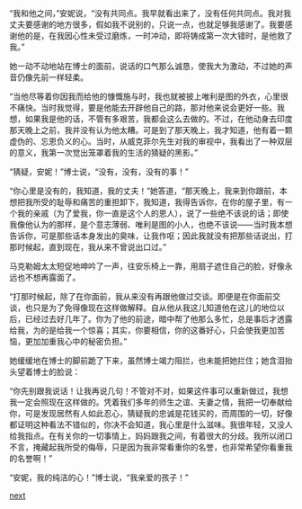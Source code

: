 
“我和他之间，”安妮说，“没有共同点。我早就看出来了，没有任何共同点。我对我丈夫要感谢的地方很多，假如我不说别的，只说一点，也就足够我感谢了。我要感谢他的是，在我因心性未受过磨炼，一时冲动，即将铸成第一次大错时，是他救了我。”

她一动不动地站在博士的面前，说话的口气那么诚恳，使我大为激动，不过她的声音仍像先前一样轻柔。

“当他尽等着你因我而给他的慷慨施与时，我也就被披上唯利是图的外衣，心里很不痛快。当时我觉得，要是他能去开辟他自己的路，那对他来说会更好一些。我想，如果我是他的话，不管有多艰苦，我都会这么去做的。不过，在他动身去印度那天晚上之前，我并没有认为他太糟。可是到了那天晚上，我才知道，他有着一颗虚伪的、忘恩负义的心。当时，从威克菲尔先生对我的审视中，我看出了一种双层的意义，我第一次觉出笼罩着我的生活的猜疑的黑影。”

“猜疑，安妮！”博士说，“没有，没有，没有的事！”

“你心里是没有的，我知道，我的丈夫！”她答道，“那天晚上，我来到你跟前，本想把我所受的耻辱和痛苦的重担卸下，我知道，我得告诉你，在你的屋子里，有一个我的亲戚（为了爱我，你一直是这个人的恩人），说了一些绝不该说的话；即使我像他认为的那样，是个意志薄弱、唯利是图的小人，也绝不该说——当时我本想告诉你，可是那些话本身发出的臭味，让我作呕；因此我就没有把那些话说出，打那时候起，直到现在，我从来不曾说出口过。”

马克勒姆太太短促地呻吟了一声，往安乐椅上一靠，用扇子遮住自己的脸，好像永远也不想再露面了。

“打那时候起，除了在你面前，我从来没有再跟他做过交谈。即便是在你面前交谈，也只是为了免得像现在这样做解释。自从他从我这儿知道他在这儿的地位以后，已经过去好几年了。你为了他的前途，暗中帮了他那么多忙，总是事后才透露给我，为的是给我一个惊喜；其实，你要相信，你的这番好心，只会使我更加苦恼，更加加重我心中的秘密负担。”

她缓缓地在博士的脚前跪了下来，虽然博士竭力阻拦，也未能把她拦住；她含泪抬头望着博士的脸说：

“你先别跟我说话！让我再说几句！不管对不对，如果这件事可以重新做过，我想我一定会照现在这样做的。凭着我们多年的师生之谊、夫妻之情，我把一切奉献给你，可是发现居然有人如此忍心，猜疑我的忠诚是花钱买的，而周围的一切，好像都证明这种看法不错似的，你决不会知道，我心里是什么滋味。我很年轻，又没人给我指点。在有关你的一切事情上，妈妈跟我之间，有着很大的分歧。我所以闭口不言，掩藏起我所受的侮辱，只是因为我非常看重你的名誉，也非常希望你看重我的名誉啊！”

“安妮，我的纯洁的心！”博士说，“我亲爱的孩子！”

[next](page586)